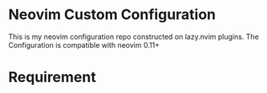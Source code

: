 # Neovim Custom Configuration
This is my neovim configuration repo constructed on lazy.nvim plugins. The Configuration is compatible with neovim 0.11+

# Requirement

